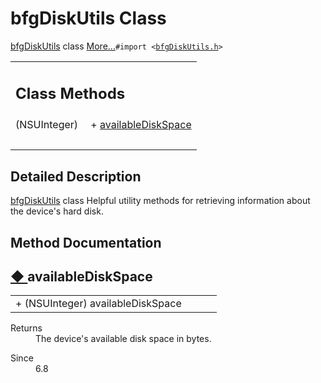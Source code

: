   
# bfgDiskUtils Class 

<div class="contents"><a class="el" href="interfacebfg_disk_utils.html" title="bfgDiskUtils class">bfgDiskUtils</a> class    <a href="interfacebfg_disk_utils.html#details">More...</a><code>#import &lt;<a class="el" href="bfg_disk_utils_8h_source.html">bfgDiskUtils.h</a>&gt;</code><table class="memberdecls"><tr class="heading"><td colspan="2"><h2 class="groupheader"><a id="pub-static-methods" name="pub-static-methods"></a> Class Methods</h2></td></tr><tr class="memitem:abd04cc577f7ed8dee5ab6a5b2b22a933"><td class="memItemLeft" align="right" valign="top">(NSUInteger)&#160;</td><td class="memItemRight" valign="bottom">+ <a class="el" href="interfacebfg_disk_utils.html#abd04cc577f7ed8dee5ab6a5b2b22a933">availableDiskSpace</a></td></tr><tr class="separator:abd04cc577f7ed8dee5ab6a5b2b22a933"><td class="memSeparator" colspan="2">&#160;</td></tr></table><a name="details" id="details"></a><h2 class="groupheader">Detailed Description</h2><div class="textblock"><a class="el" href="interfacebfg_disk_utils.html" title="bfgDiskUtils class">bfgDiskUtils</a> class Helpful utility methods for retrieving information about the device's hard disk. </div><h2 class="groupheader">Method Documentation</h2><a id="abd04cc577f7ed8dee5ab6a5b2b22a933" name="abd04cc577f7ed8dee5ab6a5b2b22a933"></a><h2 class="memtitle"><span class="permalink"><a href="#abd04cc577f7ed8dee5ab6a5b2b22a933">&#9670;&nbsp;</a></span>availableDiskSpace</h2><div class="memitem"><div class="memproto"><table class="memname"><tr><td class="memname">+ (NSUInteger) availableDiskSpace </td><td></td><td class="paramname"></td><td></td></tr></table></div><div class="memdoc"><dl class="section return"><dt>Returns</dt><dd>The device's available disk space in bytes. </dd></dl><dl class="section since"><dt>Since</dt><dd>6.8 </dd></dl></div></div></div> 
